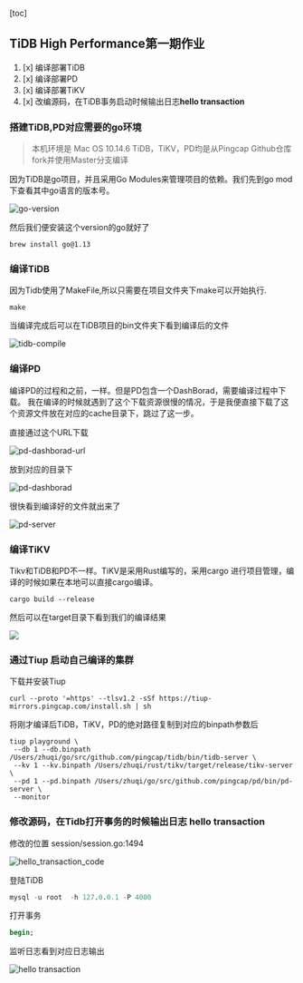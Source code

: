[toc]
## TiDB High Performance第一期作业


1. [x] 编译部署TiDB
2. [x] 编译部署PD
3. [x] 编译部署TiKV
4. [x] 改编源码，在TiDB事务启动时候输出日志**hello transaction**



### 搭建TiDB,PD对应需要的go环境

> 本机环境是 Mac OS 10.14.6
TiDB，TiKV，PD均是从Pingcap Github仓库fork并使用Master分支编译



因为TiDB是go项目，并且采用Go Modules来管理项目的依赖。我们先到go mod下查看其中go语言的版本号。

![go-version](https://ben-space-1252588607.cos.ap-shanghai.myqcloud.com/img/tidb-go-version.png)

然后我们便安装这个version的go就好了

```shell
brew install go@1.13
```


### 编译TiDB


因为Tidb使用了MakeFile,所以只需要在项目文件夹下make可以开始执行.

```shell
make
```

当编译完成后可以在TiDB项目的bin文件夹下看到编译后的文件

![tidb-compile](https://ben-space-1252588607.cos.ap-shanghai.myqcloud.com/img/tidb%20compile.png)


### 编译PD

编译PD的过程和之前，一样。但是PD包含一个DashBorad，需要编译过程中下载。
我在编译的时候就遇到了这个下载资源很慢的情况，于是我便直接下载了这个资源文件放在对应的cache目录下，跳过了这一步。

直接通过这个URL下载

![pd-dashborad-url](https://ben-space-1252588607.cos.ap-shanghai.myqcloud.com/img/pd-dashborad-url.png)

放到对应的目录下

![pd-dashborad](https://ben-space-1252588607.cos.ap-shanghai.myqcloud.com/img/pd-dashborad.png)

很快看到编译好的文件就出来了

![pd-server](https://ben-space-1252588607.cos.ap-shanghai.myqcloud.com/img/pd-server.png)

### 编译TiKV
Tikv和TiDB和PD不一样。TiKV是采用Rust编写的，采用cargo 进行项目管理，编译的时候如果在本地可以直接cargo编译。

```shell
cargo build --release
```

然后可以在target目录下看到我们的编译结果

![](https://ben-space-1252588607.cos.ap-shanghai.myqcloud.com/img/tikv-compile.png)


### 通过Tiup 启动自己编译的集群

下载并安装Tiup

```shell
curl --proto '=https' --tlsv1.2 -sSf https://tiup-mirrors.pingcap.com/install.sh | sh
```

将刚才编译后TiDB，TiKV，PD的绝对路径复制到对应的binpath参数后
```shell
tiup playground \
 --db 1 --db.binpath /Users/zhuqi/go/src/github.com/pingcap/tidb/bin/tidb-server \
 --kv 1 --kv.binpath /Users/zhuqi/rust/tikv/target/release/tikv-server \
 --pd 1 --pd.binpath /Users/zhuqi/go/src/github.com/pingcap/pd/bin/pd-server \
 --monitor
```

### 修改源码，在Tidb打开事务的时候输出日志 hello transaction

修改的位置
session/session.go:1494

![hello_transaction_code](https://ben-space-1252588607.cos.ap-shanghai.myqcloud.com/img/hello_transaction_code.png)


登陆TiDB
```sql
mysql -u root  -h 127.0.0.1 -P 4000
```

打开事务
```sql
begin;
```

监听日志看到对应日志输出

![hello transaction](https://ben-space-1252588607.cos.ap-shanghai.myqcloud.com/img/hello-tranaction-log.png)

